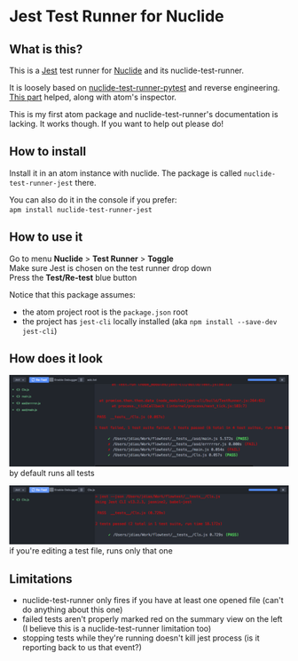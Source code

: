 # Jest Test Runner for Nuclide


## What is this?

This is a [Jest](https://facebook.github.io/jest/) test runner for [Nuclide](https://nuclide.io/) and its nuclide-test-runner.

It is loosely based on [nuclide-test-runner-pytest](https://github.com/klorenz/nuclide-test-runner-pytest) and reverse engineering.
[This part](https://github.com/facebook/nuclide/blob/master/pkg/nuclide-test-runner/lib/TestRunnerController.js#L266) helped, along with atom's inspector.

This is my first atom package and nuclide-test-runner's documentation is lacking.
It works though. If you want to help out please do!


## How to install

Install it in an atom instance with nuclide. The package is called `nuclide-test-runner-jest` there.

You can also do it in the console if you prefer:  
`apm install nuclide-test-runner-jest`


## How to use it

Go to menu **Nuclide** > **Test Runner** > **Toggle**  
Make sure Jest is chosen on the test runner drop down  
Press the **Test/Re-test** blue button

Notice that this package assumes:
* the atom project root is the `package.json` root
* the project has `jest-cli` locally installed (aka `npm install --save-dev jest-cli`)


## How does it look

![all](shots/all.png)  
by default runs all tests

![single](shots/single.png)  
if you're editing a test file, runs only that one


## Limitations

* nuclide-test-runner only fires if you have at least one opened file (can't do anything about this one)
* failed tests aren't properly marked red on the summary view on the left (I believe this is a nuclide-test-runner limitation too)
* stopping tests while they're running doesn't kill jest process (is it reporting back to us that event?)
